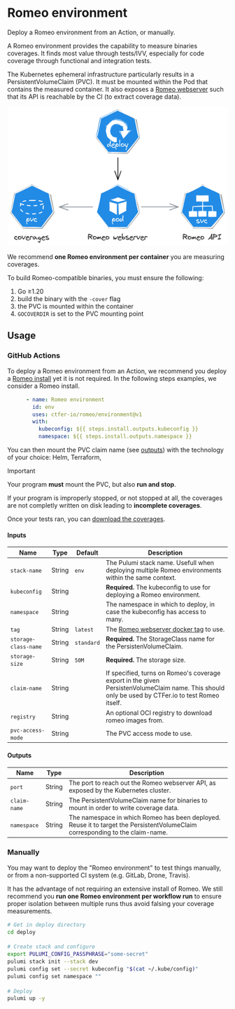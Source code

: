 # Romeo environment

Deploy a Romeo environment from an Action, or manually.

A Romeo environment provides the capability to measure binaries coverages. It finds most value through tests/IVV, especially for code coverage through functional and integration tests.

The Kubernetes ephemeral infrastructure particularly results in a PersistentVolumeClaim (PVC). It must be mounted within the Pod that contains the measured container. It also exposes a [Romeo webserver](../webserver/) such that its API is reachable by the CI (to extract coverage data).

<div align="center">
    <img src="architecture.excalidraw.png" alt="Romeo environment Kubernetes architecture" width="600px">
</div>

We recommend **one Romeo environment per container** you are measuring coverages.

To build Romeo-compatible binaries, you must ensure the following:
1. Go ≥1.20
1. build the binary with the `-cover` flag
1. the PVC is mounted within the container
1. `GOCOVERDIR` is set to the PVC mounting point

## Usage

### GitHub Actions

To deploy a Romeo environment from an Action, we recommend you deploy a [Romeo install](../install) yet it is not required.
In the following steps examples, we consider a Romeo install.

```yaml
      - name: Romeo environment
        id: env
        uses: ctfer-io/romeo/environment@v1
        with:
          kubeconfig: ${{ steps.install.outputs.kubeconfig }}
          namespace: ${{ steps.install.outputs.namespace }}
```

You can then mount the PVC claim name (see [outputs](#outputs)) with the technology of your choice: Helm, Terraform, 

> [!IMPORTANT]
> Your program **must** mount the PVC, but also **run and stop**.
>
> If your program is improperly stopped, or not stopped at all, the coverages are not completly written on disk leading to **incomplete coverages**.

Once your tests ran, you can [download the coverages](../download).

#### Inputs

| Name | Type | Default | Description |
|---|---|---|---|
| `stack-name`| String | `env` | The Pulumi stack name. Usefull when deploying multiple Romeo environments within the same context. |
| `kubeconfig` | String |  | **Required.** The kubeconfig to use for deploying a Romeo environment. |
| `namespace` | String |  | The namespace in which to deploy, in case the kubeconfig has access to many. |
| `tag` | String | `latest` | The [Romeo webserver docker tag](https://hub.docker.com/r/ctferio/romeo/tags) to use. |
| `storage-class-name` | String | `standard` | **Required.** The StorageClass name for the PersistenVolumeClaim. |
| `storage-size` | String | `50M` | **Required.** The storage size. |
| `claim-name` | String |  | If specified, turns on Romeo's coverage export in the given PersistenVolumeClaim name. This should only be used by CTFer.io to test Romeo itself. |
| `registry` | String |  | An optional OCI registry to download romeo images from. |
| `pvc-access-mode` | String |  | The PVC access mode to use. |

#### Outputs

| Name | Type | Description |
|---|---|---|
| `port` | String | The port to reach out the Romeo webserver API, as exposed by the Kubernetes cluster. |
| `claim-name` | String | The PersistentVolumeClaim name for binaries to mount in order to write coverage data. |
| `namespace` | String | The namespace in which Romeo has been deployed. Reuse it to target the PersistentVolumeClaim corresponding to the claim-name. |

### Manually

You may want to deploy the "Romeo environment" to test things manually, or from a non-supported CI system (e.g. GitLab, Drone, Travis).

It has the advantage of not requiring an extensive install of Romeo. We still recommend you **run one Romeo environment per workflow run** to ensure proper isolation between multiple runs thus avoid falsing your coverage measurements.

```bash
# Get in deploy directory
cd deploy

# Create stack and configure
export PULUMI_CONFIG_PASSPHRASE="some-secret"
pulumi stack init --stack dev
pulumi config set --secret kubeconfig "$(cat ~/.kube/config)"
pulumi config set namespace ""

# Deploy
pulumi up -y
```
